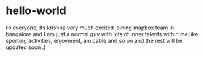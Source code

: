 # hello-world

Hi everyone,
Its krishna very much excited joining mapbox team in bangalore and I am just a normal guy with lots of inner talents within me like sporting activities, enjoyment, amicable and so on and the rest will be updated soon :)

